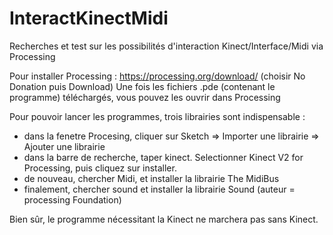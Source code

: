 # InteractKinectMidi
Recherches et test sur les possibilités d'interaction Kinect/Interface/Midi via Processing

Pour installer Processing : https://processing.org/download/ (choisir No Donation puis Download)
Une fois les fichiers .pde (contenant le programme) téléchargés, vous pouvez les ouvrir dans Processing

Pour pouvoir lancer les programmes, trois librairies sont indispensable :
- dans la fenetre Procesing, cliquer sur Sketch => Importer une librairie => Ajouter une librairie
- dans la barre de recherche, taper kinect. Selectionner Kinect V2 for Processing, puis cliquez sur installer.
- de nouveau, chercher Midi, et installer la librairie The MidiBus
- finalement, chercher sound et installer la librairie Sound (auteur = processing Foundation)

Bien sûr, le programme nécessitant la Kinect ne marchera pas sans Kinect.

